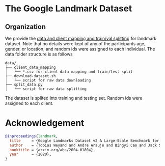 # The Google Landmark Dataset


## Organization
We provide the [data and client mapping and train/val splitting](https://fedscale.eecs.umich.edu/dataset/landmark.tar.gz) for landmark dataset. Note that no details were kept of any of the participants age, gender, or location, and random ids were assigned to each individual. The data folder structure is as follows
```
data/
├── client_data_mapping
│   └── *.csv for client data mapping and train/test split
├── download-dataset.sh
│   └── script for raw data downloading
├── split_data.py
│   └── script for raw data splitting
```

The dataset is splited into training and testing set. Random ids were assigned to each client.

# Acknowledgement

```bibtex
@inproceedings{landmark,
  title     = {Google Landmarks Dataset v2 A Large-Scale Benchmark for Instance-Level Recognition and Retrieval},
  author    = {Tobias Weyand and Andre Araujo and Bingyi Cao and Jack Sim},
  booktitle = {arxiv.org/abs/2004.01804},
  year      = {2020},
}
```